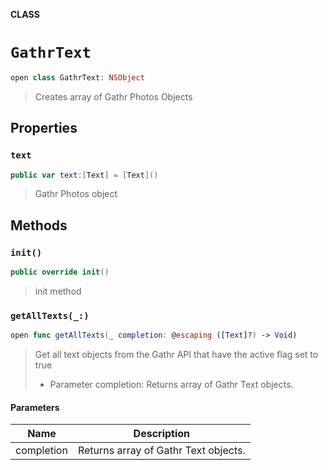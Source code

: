 **CLASS**

# `GathrText`

```swift
open class GathrText: NSObject
```

> Creates array of Gathr Photos Objects

## Properties
### `text`

```swift
public var text:[Text] = [Text]()
```

> Gathr Photos object

## Methods
### `init()`

```swift
public override init()
```

> init method

### `getAllTexts(_:)`

```swift
open func getAllTexts(_ completion: @escaping ([Text]?) -> Void)
```

> Get all text objects from the Gathr API that have the active flag set to true
> - Parameter completion: Returns array of Gathr Text objects.

#### Parameters

| Name | Description |
| ---- | ----------- |
| completion | Returns array of Gathr Text objects. |